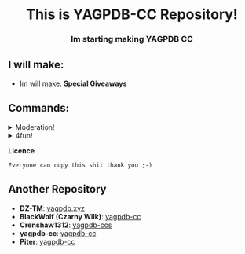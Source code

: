 <h1 align="center">This is YAGPDB-CC Repository!</h1>
<h3 align="center">Im starting making YAGPDB CC</h3>

## I will make:
- Im will make: **Special Giveaways**

## Commands:
<details>
<summary>Moderation!</summary>

- [My Folder](Stickymessage)  
**•** [Command](StickyMessage/command.yag) - This is a Custom StickyMessage Command!
 **•** [Regex](StickyMessage/command.yag) - This is a Regex from Custom StickyMessage Command!
</details>

<details>
<summary>4fun!</summary>

- [My Folder](4fun)  
**•** [Counting](4fun/counting.yag) - This is my Counting Command 👍!
</details>

**Licence**

```
Everyone can copy this shit thank you ;-)
```

## Another Repository
- **DZ-TM**: [yagpdb.xyz](https://github.com/DZ-TM/Yagpdb.xyz)
- **BlackWolf (Czarny Wilk)**: [yagpdb-cc](https://github.com/TheHDCrafter/yagpdb-cc)
- **Crenshaw1312**: [yagpdb-ccs](https://github.com/Crenshaw1312/Yagpdb-ccs)
- **yagpdb-cc**: [yagpdb-cc](https://github.com/yagpdb-cc/yagpdb-cc)
- **Piter**: [yagpdb-cc](https://github.com/Piterxyz/yagpdb-cc)
